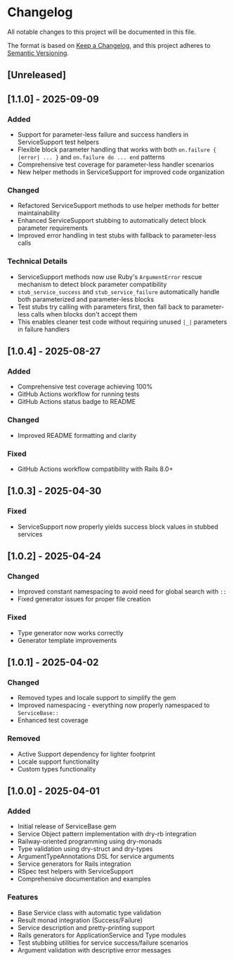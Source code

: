 # Changelog

All notable changes to this project will be documented in this file.

The format is based on [Keep a Changelog](https://keepachangelog.com/en/1.0.0/),
and this project adheres to [Semantic Versioning](https://semver.org/spec/v2.0.0.html).

## [Unreleased]

## [1.1.0] - 2025-09-09

### Added
- Support for parameter-less failure and success handlers in ServiceSupport test helpers
- Flexible block parameter handling that works with both `on.failure { |error| ... }` and `on.failure do ... end` patterns
- Comprehensive test coverage for parameter-less handler scenarios
- New helper methods in ServiceSupport for improved code organization

### Changed  
- Refactored ServiceSupport methods to use helper methods for better maintainability
- Enhanced ServiceSupport stubbing to automatically detect block parameter requirements
- Improved error handling in test stubs with fallback to parameter-less calls

### Technical Details
- ServiceSupport methods now use Ruby's `ArgumentError` rescue mechanism to detect block parameter compatibility
- `stub_service_success` and `stub_service_failure` automatically handle both parameterized and parameter-less blocks
- Test stubs try calling with parameters first, then fall back to parameter-less calls when blocks don't accept them
- This enables cleaner test code without requiring unused `|_|` parameters in failure handlers

## [1.0.4] - 2025-08-27

### Added
- Comprehensive test coverage achieving 100%
- GitHub Actions workflow for running tests
- GitHub Actions status badge to README

### Changed
- Improved README formatting and clarity

### Fixed
- GitHub Actions workflow compatibility with Rails 8.0+

## [1.0.3] - 2025-04-30

### Fixed
- ServiceSupport now properly yields success block values in stubbed services

## [1.0.2] - 2025-04-24

### Changed
- Improved constant namespacing to avoid need for global search with `::`
- Fixed generator issues for proper file creation

### Fixed
- Type generator now works correctly
- Generator template improvements

## [1.0.1] - 2025-04-02

### Changed
- Removed types and locale support to simplify the gem
- Improved namespacing - everything now properly namespaced to `ServiceBase::`
- Enhanced test coverage

### Removed
- Active Support dependency for lighter footprint
- Locale support functionality
- Custom types functionality

## [1.0.0] - 2025-04-01

### Added
- Initial release of ServiceBase gem
- Service Object pattern implementation with dry-rb integration
- Railway-oriented programming using dry-monads
- Type validation using dry-struct and dry-types
- ArgumentTypeAnnotations DSL for service arguments
- Service generators for Rails integration
- RSpec test helpers with ServiceSupport
- Comprehensive documentation and examples

### Features
- Base Service class with automatic type validation
- Result monad integration (Success/Failure)
- Service description and pretty-printing support
- Rails generators for ApplicationService and Type modules
- Test stubbing utilities for service success/failure scenarios
- Argument validation with descriptive error messages